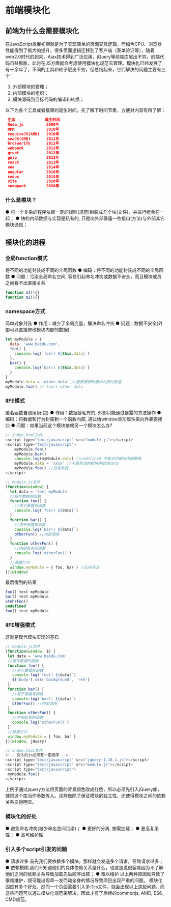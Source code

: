 # 前端模块化

## 前端为什么会需要模块化

在JavaScript发展初期就是为了实现简单的页面交互逻辑，而如今CPU、浏览器性能得到了极大的提升，很多页面逻辑迁移到了客户端（表单验证等），随着web2.0时代的到来，Ajax技术得到广泛应用，jQuery等前端库层出不穷，前端代码日益膨胀，此时在JS方面就会考虑使用模块化规范去管理。模块化已经发展了有十余年了，不同的工具和轮子层出不穷，但总结起来，它们解决的问题主要有三个：
1. 外部模块的管理；
2. 内部模块的组织；
3. 模块源码到目标代码的编译和转换；
   
以下为各个工具或者框架的诞生时间，先了解下时间节奏，方便对内容有所了解：
```json
 生态             诞生时间
 Node.js          2009年   
 NPM              2010年   
 requireJS(AMD)   2010年
 seaJS(CMD)       2011年
 broswerify       2011年
 webpack          2012年
 grunt            2012年 
 gulp             2013年
 react            2013年 
 vue              2014年
 angular          2016年
 redux            2015年 
 vite             2020年
 snowpack         2020年  
```

### 什么是模块？

● 将一个复杂的程序依据一定的规则(规范)封装成几个块(文件)，并进行组合在一起；
● 块的内部数据与实现是私有的, 只是向外部暴露一些接口(方法)与外部其它模块通信；

## 模块化的进程

### 全局function模式

将不同的功能封装成不同的全局函数
● 编码：将不同的功能封装成不同的全局函数
● 问题：污染全局命名空间, 容易引起命名冲突或数据不安全，而且模块成员之间看不出直接关系

```js
function m1(){}
function m2(){}
```

### namespace方式
简单对象封装
● 作用：减少了全局变量，解决命名冲突
● 问题：数据不安全(外部可以直接修改模块内部的数据)

```js
let myModule = {
  data: 'www.baidu.com',
  foo() {
    console.log(`foo() ${this.data}`)
  },
  bar() {
    console.log(`bar() ${this.data}`)
  }
}
myModule.data = 'other data' //能直接修改模块内部的数据
myModule.foo() // foo() other data
```

### IIFE模式

匿名函数自调用(闭包)
● 作用：数据是私有的, 外部只能通过暴露的方法操作
● 编码：将数据和行为封装到一个函数内部, 通过给window添加属性来向外暴露接口
● 问题：如果当前这个模块依赖另一个模块怎么办?

```js
// index.html文件
<script type="text/javascript" src="module.js"></script>
<script type="text/javascript">
    myModule.foo()
    myModule.bar()
    console.log(myModule.data) //undefined 不能访问模块内部数据
    myModule.data = 'xxxx' //不是修改的模块内部的data
    myModule.foo() //没有改变
</script>

// module.js文件
(function(window) {
  let data = 'test myModule'
  //操作数据的函数
  function foo() {
    //用于暴露有函数
    console.log(`foo() ${data}`)
  }
  function bar() {
    //用于暴露有函数
    console.log(`bar() ${data}`)
    otherFun() //内部调用
  }
  function otherFun() {
    //内部私有的函数
    console.log('otherFun()')
  }
  //暴露行为
  window.myModule = { foo, bar } //ES6写法
})(window)
```
最后得到的结果 
```js
foo() test myModule
bar() test myModule
otehrFun()
undefined
foo() test myModule
```

### IIFE增强模式
这就是现代模块实现的基石
 ```js
 // module.js文件
(function(window, $) {
  let data = 'www.baidu.com'
  //操作数据的函数
  function foo() {
    //用于暴露有函数
    console.log(`foo() ${data}`)
    $('body').css('background', 'red')
  }
  function bar() {
    //用于暴露有函数
    console.log(`bar() ${data}`)
    otherFun() //内部调用
  }
  function otherFun() {
    //内部私有的函数
    console.log('otherFun()')
  }
  //暴露行为
  window.myModule = { foo, bar }
})(window, jQuery)

 // index.html文件
<!-- 引入的js必须有一定顺序 -->
<script type="text/javascript" src="jquery-1.10.1.js"></script>
<script type="text/javascript" src="module.js"></script>
<script type="text/javascript">
  myModule.foo()
</script>
 ```

 上例子通过jquery方法将页面的背景颜色改成红色，所以必须先引入jQuery库，就把这个库当作参数传入。这样做除了保证模块的独立性，还使得模块之间的依赖关系变得明显。

### 模块化的好处
● 避免命名冲突(减少命名空间污染)；
● 更好的分离, 按需加载；
● 更高复用性；
● 高可维护性

### 引入多个script引发的问题

● 请求过多
首先我们要依赖多个模块，那样就会发送多个请求，导致请求过多；
● 依赖模糊
我们不知道他们的具体依赖关系是什么，也就是说很容易因为不了解他们之间的依赖关系导致加载先后顺序出错；
● 难以维护
以上两种原因就导致了很难维护，很可能出现牵一发而动全身的情况导致项目出现严重的问题。
模块化固然有多个好处，然而一个页面需要引入多个js文件，就会出现以上这些问题。而这些问题可以通过模块化规范来解决，因此才有了后续的commonjs, AMD, ES6, CMD规范。
